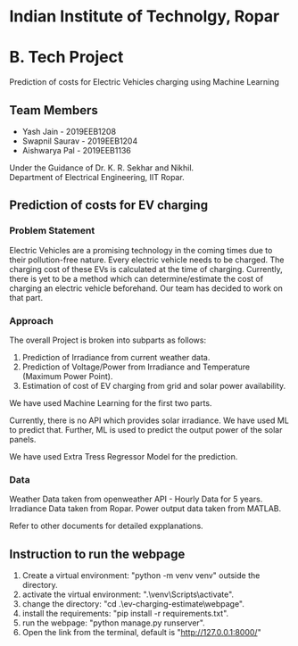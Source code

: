 # Indian Institute of Technolgy, Ropar
# B. Tech Project
Prediction of costs for Electric Vehicles charging using Machine Learning

## Team Members
* Yash Jain - 2019EEB1208
* Swapnil Saurav - 2019EEB1204
* Aishwarya Pal - 2019EEB1136

Under the Guidance of Dr. K. R. Sekhar and Nikhil.\
Department of Electrical Engineering, IIT Ropar.

## Prediction of costs for EV charging
### Problem Statement
Electric Vehicles are a promising technology in the coming times due to their pollution-free nature. Every electric vehicle needs to be charged. The charging cost of these EVs is calculated at the time of charging. Currently, there is yet to be a method which can determine/estimate the cost of charging an electric vehicle beforehand. Our team has decided to work on that part.

### Approach
The overall Project is broken into subparts as follows:
1. Prediction of Irradiance from current weather data.
2. Prediction of Voltage/Power from Irradiance and Temperature (Maximum Power Point).
3. Estimation of cost of EV charging from grid and solar power availability.

We have used Machine Learning for the first two parts.

Currently, there is no API which provides solar irradiance. We have used ML to predict that. Further, ML is used to predict the output power of the solar panels.

We have used Extra Tress Regressor Model for the prediction.

### Data
Weather Data taken from openweather API - Hourly Data for 5 years.
Irradiance Data taken from Ropar.
Power output data taken from MATLAB.


Refer to other documents for detailed expplanations.

## Instruction to run the webpage

1. Create a virtual environment: "python -m venv venv" outside the directory.
2. activate the virtual environment: ".\venv\Scripts\activate".
3. change the directory: "cd .\ev-charging-estimate\webpage\".
4. install the requirements: "pip install -r requirements.txt".
5. run the webpage: "python manage.py runserver".
6. Open the link from the terminal, default is "http://127.0.0.1:8000/"